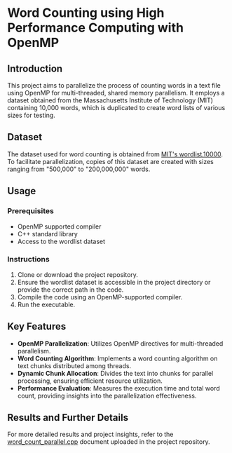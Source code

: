 # Word Counting using High Performance Computing with OpenMP

## Introduction
This project aims to parallelize the process of counting words in a text file using OpenMP for multi-threaded, shared memory parallelism. It employs a dataset obtained from the Massachusetts Institute of Technology (MIT) containing 10,000 words, which is duplicated to create word lists of various sizes for testing.

## Dataset
The dataset used for word counting is obtained from [MIT's wordlist.10000](https://www.mit.edu/~ecprice/wordlist.10000). To facilitate parallelization, copies of this dataset are created with sizes ranging from "500,000" to "200,000,000" words.

## Usage
### Prerequisites
- OpenMP supported compiler
- C++ standard library
- Access to the wordlist dataset

### Instructions
1. Clone or download the project repository.
2. Ensure the wordlist dataset is accessible in the project directory or provide the correct path in the code.
3. Compile the code using an OpenMP-supported compiler.
4. Run the executable.

## Key Features
- **OpenMP Parallelization**: Utilizes OpenMP directives for multi-threaded parallelism.
- **Word Counting Algorithm**: Implements a word counting algorithm on text chunks distributed among threads.
- **Dynamic Chunk Allocation**: Divides the text into chunks for parallel processing, ensuring efficient resource utilization.
- **Performance Evaluation**: Measures the execution time and total word count, providing insights into the parallelization effectiveness.

## Results and Further Details
For more detailed results and project insights, refer to the [word_count_parallel.cpp](./word_count_parallel.cpp) document uploaded in the project repository.

